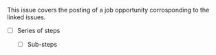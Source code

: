 This issue covers the posting of a job opportunity corrosponding to the linked issues. 

- [ ] Series of steps
  - [ ] Sub-steps
  
  


